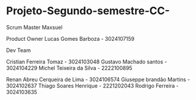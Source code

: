 # Projeto-Segundo-semestre-CC-

Scrum Master 
Maxsuel

Product Owner
Lucas Gomes Barboza - 3024107159

Dev Team

Cristian Ferreira Tomaz - 3024103048
Gustavo Machado santos - 3024104229
Michel Teixeira da Silva - 2222100895

Renan Abreu Cerqueira de Lima - 3024106574
Giuseppe brandão Martins - 3024102637
Thiago Soares Henrique - 2221202043
Rodrigo Ferreira - 3024103635
